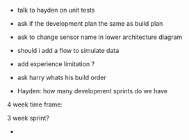 - talk to hayden on unit tests
- ask if the development plan the same as build plan
- ask to change sensor name in lower architecture diagram

- should i add a flow to simulate data 
- add experience limitation ?
- ask harry whats his build order
- Hayden: how many development sprints do we have

4 week time frame:

3 week sprint?

- 